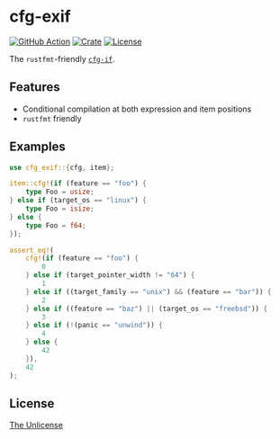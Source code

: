 # cfg-exif

[![GitHub Action](https://img.shields.io/github/actions/workflow/status/raviqqe/cfg-exif/test.yaml?branch=main&style=flat-square)](https://github.com/raviqqe/cfg-exif/actions)
[![Crate](https://img.shields.io/crates/v/cfg-exif.svg?style=flat-square)](https://crates.io/crates/cfg-exif)
[![License](https://img.shields.io/github/license/raviqqe/cfg-exif.svg?style=flat-square)](UNLICENSE)

The `rustfmt`-friendly [`cfg-if`](https://github.com/rust-lang/cfg-if).

## Features

- Conditional compilation at both expression and item positions
- `rustfmt` friendly

## Examples

```rust
use cfg_exif::{cfg, item};

item::cfg!(if (feature == "foo") {
    type Foo = usize;
} else if (target_os == "linux") {
    type Foo = isize;
} else {
    type Foo = f64;
});

assert_eq!(
    cfg!(if (feature == "foo") {
        0
    } else if (target_pointer_width != "64") {
        1
    } else if ((target_family == "unix") && (feature == "bar")) {
        2
    } else if ((feature == "baz") || (target_os == "freebsd")) {
        3
    } else if (!(panic == "unwind")) {
        4
    } else {
        42
    }),
    42
);
```

## License

[The Unlicense](UNLICENSE)
